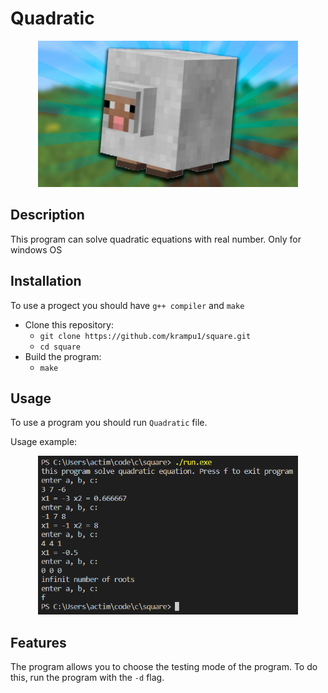 # Quadratic

<p align="center">
     <img src="resources//square.jpg" alt="Logo" width="416"/>
</p>

## Description
This program can solve quadratic equations with real number. Only for windows OS

## Installation
To use a progect you should have `g++ compiler` and `make`
* Clone this repository:
    * `git clone https://github.com/krampu1/square.git`
    * `cd square`
 * Build the program:
    * `make`

## Usage
To use a program you should run `Quadratic` file.

Usage example:
<p align="center">
    <img src="resources//solve.bmp" alt="Preview" width="416"/>
</p>

## Features
The program allows you to choose the testing mode of the program. To do this, run the program with the `-d` flag.
